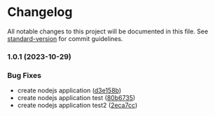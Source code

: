 # Changelog

All notable changes to this project will be documented in this file. See [standard-version](https://github.com/conventional-changelog/standard-version) for commit guidelines.

### 1.0.1 (2023-10-29)


### Bug Fixes

* create nodejs application ([d3e158b](https://github.com/Pigg-eh/odin-calQ/commit/d3e158ba8200abea04d55f449478ac83e17dbb39))
* create nodejs application test ([80b6735](https://github.com/Pigg-eh/odin-calQ/commit/80b6735813278fc57ffc3acfc98b3dc93f36ada3))
* create nodejs application test2 ([2eca7cc](https://github.com/Pigg-eh/odin-calQ/commit/2eca7ccfe456159ea0e5e9b1a259af6447dec040))
